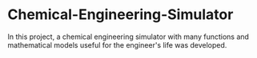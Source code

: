 # Chemical-Engineering-Simulator
In this project, a chemical engineering simulator with many functions and mathematical models useful for the engineer's life was developed.

